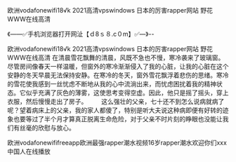 欧洲vodafonewifi18√k
2021高清vpswindows
日本的厉害rapper网站
野花WWW在线高清


《——✅手机浏览器打开网沚【ｄ8ｓ８.c０m】✅—》--

欧洲vodafonewifi18√k
2021高清vpswindows
日本的厉害rapper网站
野花WWW在线高清
在清晨雪花飘舞的清晨，风既不急也不慢，寒冷袭来了玻璃窗。尽管房间像春天一样温暖，但窗外的寒冷渐渐侵入了我的心脏，让我的心脏在这个安静的冬天早晨无法保持安静。在寒冷的冬天，窗外雪花飘浮着悲伤的思绪。寒冷的雪花使我感到一丝忧虑不断地从我的心中流淌出来，而忧虑困扰着我的精神状态。它似乎充满了灰色的薄雾，这使思考变得空虚。因此，他只是摇了摇头，穿上衣服，然后慢慢走出了房子。
　　这么强壮的父亲，七十还不到怎么说病就病了呢？望着病床上的父亲，我的家人都傻了，特别是听大夫说这种病即便有好转的迹象也要等过了半个月才算真正脱离生命危险，对于父亲不时片刻的睁眼也没能让我们有丝毫的欣慰与放心。





欧洲vodafonewififreeapp欧洲最强rapper潮水视频16岁rapper潮水欢迎你们ххх中国人在线播放
